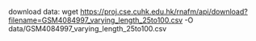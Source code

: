 download data:
wget https://proj.cse.cuhk.edu.hk/rnafm/api/download?filename=GSM4084997_varying_length_25to100.csv -O data/GSM4084997_varying_length_25to100.csv